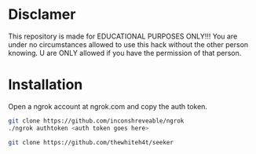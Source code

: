 # Disclamer

This repository is made for EDUCATIONAL PURPOSES ONLY!!! You are under no circumstances allowed to use this hack without the other person knowing. U are ONLY allowed if you have the permission of that person.

# Installation

Open a ngrok account at ngrok.com and copy the auth token.

```bash
git clone https://github.com/inconshreveable/ngrok
./ngrok authtoken <auth token goes here>

git clone https://github.com/thewhiteh4t/seeker
```
